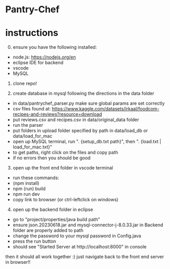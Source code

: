 # Pantry-Chef

# instructions 

0. ensure you have the following installed:
- node.js: https://nodejs.org/en
- eclipse IDE for backend
- vscode
- MySQL

1. clone repo! 

2. create database in mysql following the directions in the data folder
- in data/pantrychef_parser.py make sure global params are set correctly
- csv files found at: https://www.kaggle.com/datasets/irkaal/foodcom-recipes-and-reviews?resource=download
- put reviews.csv and recipes.csv in data/original_data folder
- run the parser
- put folders in upload folder specified by path in data/load_db or data/load_for_mac
- open up MySQL terminal, run "\. {setup_db.txt path}", then "\. {load.txt | load_for_mac.txt}"
- to get paths, right click on the files and copy path
- if no errors then you should be good

3. open up the front end folder in vscode terminal
- run these commands:
- (npm install)
- npm (run) build
- npm run dev
- copy link to browser (or ctrl-leftclick on windows)

4. open up the backend folder in eclipse
- go to "project/properties/java build path"
- ensure json.20230618.jar and mysql-connector-j-8.0.33.jar in Backend folder are properly added to path
- change the password to your mysql password in Config.java
- press the run button
- should see "Started Server at http://localhost:8000" in console

then it should all work together :)
just navigate back to the front end server in browser!!

